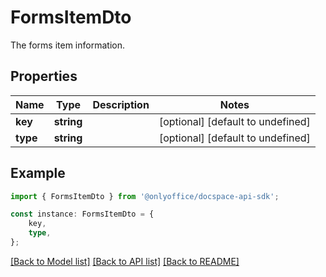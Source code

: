 # FormsItemDto

The forms item information.

## Properties

Name | Type | Description | Notes
------------ | ------------- | ------------- | -------------
**key** | **string** |  | [optional] [default to undefined]
**type** | **string** |  | [optional] [default to undefined]

## Example

```typescript
import { FormsItemDto } from '@onlyoffice/docspace-api-sdk';

const instance: FormsItemDto = {
    key,
    type,
};
```

[[Back to Model list]](../README.md#documentation-for-models) [[Back to API list]](../README.md#documentation-for-api-endpoints) [[Back to README]](../README.md)
